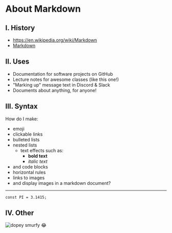 # About Markdown

## I. History
- https://en.wikipedia.org/wiki/Markdown
- [Markdown](https://en.wikipedia.org/wiki/Markdown)

## II. Uses
- Documentation for software projects on GitHub
- Lecture notes for awesome classes (like this one!)
- "Marking up" message text in Discord & Slack
- Documents about anything, for anyone!

## III. Syntax
How do I make:
- emoji 
- clickable links
- bulleted lists
- nested lists
  - text effects such as:
    - **bold text**
    - *italic text*
- and code blocks
- horizontal rules 
- links to images
- and display images in a markdown document?

---

`const PI = 3.1415;`

## IV. Other
![dopey smurfy](https://vignette.wikia.nocookie.net/smurfs/images/0/0d/Dopey4.JPG/revision/latest/scale-to-width-down/240)
:joy:
